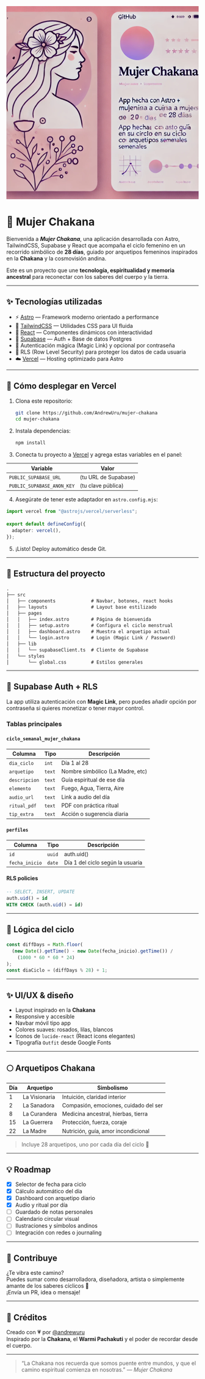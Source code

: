 <p align="center">
  <img src="public/mujer_chakana.webp" alt="Mujer Chakana" width="600" />
</p>

# 🎺 Mujer Chakana

Bienvenida a **_Mujer Chakana_**, una aplicación desarrollada con Astro, TailwindCSS, Supabase y React que acompaña el ciclo femenino en un recorrido simbólico de **28 días**, guiado por arquetipos femeninos inspirados en la **Chakana** y la cosmovisión andina.

Este es un proyecto que une **tecnología, espiritualidad y memoria ancestral** para reconectar con los saberes del cuerpo y la tierra.

---

## ✨ Tecnologías utilizadas

- ⚡️ [Astro](https://astro.build/) — Framework moderno orientado a performance
- 🎨 [TailwindCSS](https://tailwindcss.com/) — Utilidades CSS para UI fluida
- 🌈 [React](https://react.dev/) — Componentes dinámicos con interactividad
- 🔐 [Supabase](https://supabase.com/) — Auth + Base de datos Postgres
- 📧 Autenticación mágica (Magic Link) y opcional por contraseña
- 🧠 RLS (Row Level Security) para proteger los datos de cada usuaria
- ☁️ [Vercel](https://vercel.com/) — Hosting optimizado para Astro

---

## 🚀 Cómo desplegar en Vercel

1. Clona este repositorio:

   ```bash
   git clone https://github.com/AndrewUru/mujer-chakana
   cd mujer-chakana
   ```

2. Instala dependencias:

   ```bash
   npm install
   ```

3. Conecta tu proyecto a [Vercel](https://vercel.com) y agrega estas variables en el panel:

| Variable                   | Valor                |
| -------------------------- | -------------------- |
| `PUBLIC_SUPABASE_URL`      | (tu URL de Supabase) |
| `PUBLIC_SUPABASE_ANON_KEY` | (tu clave pública)   |

4. Asegúrate de tener este adaptador en `astro.config.mjs`:

```ts
import vercel from "@astrojs/vercel/serverless";

export default defineConfig({
  adapter: vercel(),
});
```

5. ¡Listo! Deploy automático desde Git.

---

## 📁 Estructura del proyecto

```
.
├── src
│   ├── components             # Navbar, botones, react hooks
│   ├── layouts                # Layout base estilizado
│   ├── pages
│   │   ├── index.astro        # Página de bienvenida
│   │   ├── setup.astro        # Configura el ciclo menstrual
│   │   ├── dashboard.astro    # Muestra el arquetipo actual
│   │   └── login.astro        # Login (Magic Link / Password)
│   ├── lib
│   │   └── supabaseClient.ts  # Cliente de Supabase
│   └── styles
│       └── global.css         # Estilos generales
```

---

## 🔐 Supabase Auth + RLS

La app utiliza autenticación con **Magic Link**, pero puedes añadir opción por contraseña si quieres monetizar o tener mayor control.

### Tablas principales

#### `ciclo_semanal_mujer_chakana`

| Columna       | Tipo   | Descripción                      |
| ------------- | ------ | -------------------------------- |
| `dia_ciclo`   | `int`  | Día 1 al 28                      |
| `arquetipo`   | `text` | Nombre simbólico (La Madre, etc) |
| `descripcion` | `text` | Guía espiritual de ese día       |
| `elemento`    | `text` | Fuego, Agua, Tierra, Aire        |
| `audio_url`   | `text` | Link a audio del día             |
| `ritual_pdf`  | `text` | PDF con práctica ritual          |
| `tip_extra`   | `text` | Acción o sugerencia diaria       |

#### `perfiles`

| Columna        | Tipo   | Descripción                      |
| -------------- | ------ | -------------------------------- |
| `id`           | `uuid` | auth.uid()                       |
| `fecha_inicio` | `date` | Día 1 del ciclo según la usuaria |

#### RLS policies

```sql
-- SELECT, INSERT, UPDATE
auth.uid() = id
WITH CHECK (auth.uid() = id)
```

---

## 🔄 Lógica del ciclo

```ts
const diffDays = Math.floor(
  (new Date().getTime() - new Date(fecha_inicio).getTime()) /
    (1000 * 60 * 60 * 24)
);
const diaCiclo = (diffDays % 28) + 1;
```

---

## ✨ UI/UX & diseño

- Layout inspirado en la **Chakana**
- Responsive y accesible
- Navbar móvil tipo app
- Colores suaves: rosados, lilas, blancos
- Íconos de `lucide-react` (React icons elegantes)
- Tipografía `Outfit` desde Google Fonts

---

## 🌕 Arquetipos Chakana

| Día | Arquetipo     | Simbolismo                            |
| --- | ------------- | ------------------------------------- |
| 1   | La Visionaria | Intuición, claridad interior          |
| 2   | La Sanadora   | Compasión, emociones, cuidado del ser |
| 8   | La Curandera  | Medicina ancestral, hierbas, tierra   |
| 15  | La Guerrera   | Protección, fuerza, coraje            |
| 22  | La Madre      | Nutrición, guía, amor incondicional   |

> Incluye 28 arquetipos, uno por cada día del ciclo 🎺

---

## 💡 Roadmap

- [x] Selector de fecha para ciclo
- [x] Cálculo automático del día
- [x] Dashboard con arquetipo diario
- [x] Audio y ritual por día
- [ ] Guardado de notas personales
- [ ] Calendario circular visual
- [ ] Ilustraciones y símbolos andinos
- [ ] Integración con redes o journaling

---

## 🙌 Contribuye

¿Te vibra este camino?  
Puedes sumar como desarrolladora, diseñadora, artista o simplemente amante de los saberes cíclicos 🌛  
¡Envía un PR, idea o mensaje!

---

## 💖 Créditos

Creado con 💗 por [@andrewuru](https://github.com/AndrewUru)  
Inspirado por la **Chakana**, el **Warmi Pachakuti** y el poder de recordar desde el cuerpo.

---

> “La Chakana nos recuerda que somos puente entre mundos, y que el camino espiritual comienza en nosotras.” — _Mujer Chakana_
